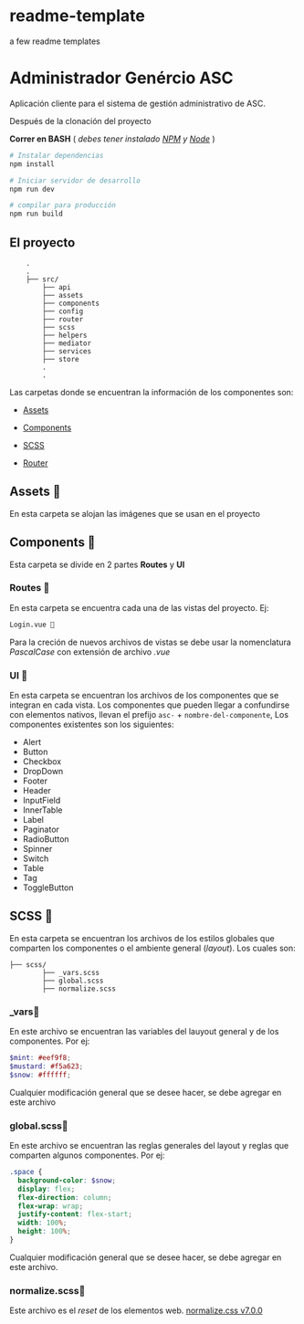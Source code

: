 # readme-template
a few readme templates

# Administrador Genércio ASC

Aplicación cliente para el sistema de gestión administrativo de ASC.

Después de la clonación del proyecto

**Correr en BASH**  ( *debes tener instalado [NPM](https://www.npmjs.com/) y [Node](https://nodejs.org)* )

``` bash
# Instalar dependencias
npm install

# Iniciar servidor de desarrollo
npm run dev

# compilar para producción
npm run build
```
## El proyecto

``` 
    .
    .
    ├── src/
        ├── api
        ├── assets
        ├── components
        ├── config
        ├── router
        ├── scss
        ├── helpers
        ├── mediator
        ├── services
        ├── store
        .
        .
```

Las carpetas donde se encuentran la información de los componentes son:

- [Assets](#assets)

- [Components](#components)

- [SCSS](#scss)

- [Router](#router)

## Assets 📁

En esta carpeta se alojan las imágenes que se usan en el proyecto

## Components 📁

Esta carpeta se divide en 2 partes **Routes** y **UI**

### Routes 📁

En esta carpeta se encuentra cada una de las vistas del proyecto. Ej:

```bash
Login.vue 📄
```

Para la creción de nuevos archivos de vistas se debe usar la nomenclatura *PascalCase* con extensión de archivo *.vue*

### UI 📁

En esta carpeta se encuentran los archivos de los componentes que se integran en cada vista. Los componentes que pueden llegar a confundirse con elementos nativos, llevan el prefijo `asc-` + `nombre-del-componente`,
Los componentes existentes son los siguientes:

* Alert
* Button
* Checkbox
* DropDown
* Footer
* Header
* InputField
* InnerTable
* Label
* Paginator
* RadioButton
* Spinner
* Switch
* Table
* Tag
* ToggleButton

## SCSS 📁

En esta carpeta se encuentran los archivos de los estilos globales que comparten los componentes o el ambiente general (*layout*). Los cuales son:
```
├── scss/
        ├── _vars.scss
        ├── global.scss
        ├── normalize.scss
 ```
 
   ### _vars📄
 
 En este archivo se encuentran las variables del lauyout general y de los componentes. Por ej:
  ```scss
$mint: #eef9f8;
$mustard: #f5a623;
$snow: #ffffff;

```
Cualquier modificación general que se desee hacer, se debe agregar en este archivo

   ### global.scss📄
 
 En este archivo se encuentran las reglas generales del layout y reglas que comparten algunos componentes. Por ej:
  ```scss
.space {
	background-color: $snow;
	display: flex;
	flex-direction: column;
	flex-wrap: wrap;
	justify-content: flex-start;
	width: 100%;
	height: 100%;
}
```
Cualquier modificación general que se desee hacer, se debe agregar en este archivo.

### normalize.scss📄

Este archivo es el *reset* de los elementos web.
[normalize.css v7.0.0 ](http://github.com/necolas/normalize.css)
 
